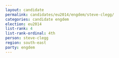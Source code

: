 ```yaml
---
layout: candidate
permalink: candidates/eu2014/engdem/steve-clegg/
categories: candidate engdem
election: eu2014
list-rank: 4
list-rank-ordinal: 4th
person: steve-clegg
region: south-east
party: engdem
---
```

